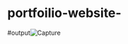 # portfoilio-website-
#output![Capture](https://user-images.githubusercontent.com/123875147/217537408-7e5c950c-2b9d-4507-afc0-5c5dc1d5a1e7.PNG)
